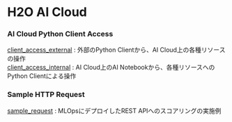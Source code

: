 # H2O AI Cloud

### AI Cloud Python Client Access
[client_access_external](client_access_external) : 外部のPython Clientから、AI Cloud上の各種リソースの操作  
[client_access_internal](client_access_internal) : AI Cloud上のAI Notebookから、各種リソースへのPython Clientによる操作

### Sample HTTP Request
[sample_request](sample_request) : MLOpsにデプロイしたREST APIへのスコアリングの実施例
